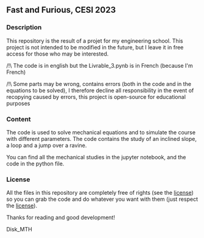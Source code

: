 ## Fast and Furious, CESI 2023

### Description

This repository is the result of a projet for my engineering school. 
This project is not intended to be modified in the future, 
but I leave it in free access for those who may be interested.

/!\ The code is in english but the Livrable_3.pynb is in French (because I'm French) 

/!\ Some parts may be wrong, contains errors (both in the code and in the equations to be solved), I therefore decline all responsibility in the event of recopying caused by errors, this project is open-source for educational purposes

### Content

The code is used to solve mechanical equations and to simulate the course with different parameters. The code contains the study of an inclined slope, a loop and a jump over a ravine.

You can find all the mechanical studies in the jupyter notebook, and the code in the python file.

### License

All the files in this repository are completely free of rights (see the [license](https://github.com/Disk-MTH/CESI-Fast-and-furious/blob/main/LICENSE)) so you can grab the code and do whatever you want with them (just respect the [license](https://github.com/Disk-MTH/CESI-Fast-and-furious/blob/main/LICENSE)).

Thanks for reading and good development!

Disk_MTH